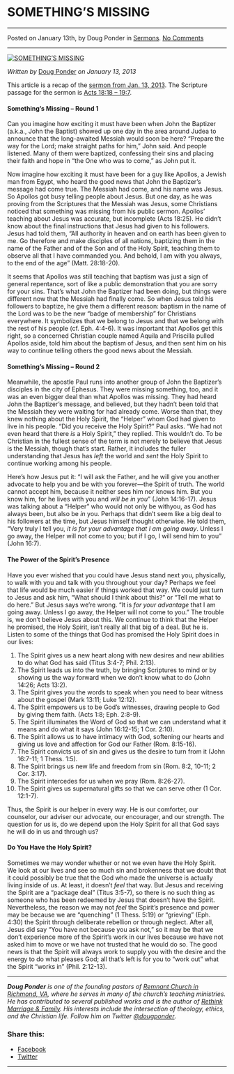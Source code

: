 SOMETHING’S MISSING
===================

* * *

Posted on January 13th, by Doug Ponder in [Sermons](http://www.remnantresource.org/category/sermons/). [No Comments](http://www.remnantresource.org/somethings-missing/#respond)

* * *

[![SOMETHING’S MISSING](http://www.remnantresource.org/wp-content/uploads/2013/01/Somethings_Missing.jpg)](http://www.remnantresource.org/wp-content/uploads/2013/01/Somethings_Missing.jpg)  

_Written by_ [Doug Ponder](http://www.remnantresource.org/author/doug-ponder/ "Posts by Doug Ponder") _on January 13, 2013_

This article is a recap of the [sermon from Jan. 13, 2013](http://www.remnantrichmond.org/sermon/somethings-missing/). The Scripture passage for the sermon is [Acts 18:18 – 19:7](http://biblia.com/books/esv/Ac18.18-19.7).

#### Something’s Missing – Round 1

Can you imagine how exciting it must have been when John the Baptizer (a.k.a., John the Baptist) showed up one day in the area around Judea to announce that the long-awaited Messiah would soon be here? “Prepare the way for the Lord; make straight paths for him,” John said. And people listened. Many of them were baptized, confessing their sins and placing their faith and hope in “the One who was to come,” as John put it.

Now imagine how exciting it must have been for a guy like Apollos, a Jewish man from Egypt, who heard the good news that John the Baptizer’s message had come true. The Messiah had come, and his name was Jesus. So Apollos got busy telling people about Jesus. But one day, as he was proving from the Scriptures that the Messiah was Jesus, some Christians noticed that something was missing from his public sermon. Apollos’ teaching about Jesus was accurate, but incomplete (Acts 18:25). He didn’t know about the final instructions that Jesus had given to his followers. Jesus had told them, “All authority in heaven and on earth has been given to me. Go therefore and make disciples of all nations, baptizing them in the name of the Father and of the Son and of the Holy Spirit, teaching them to observe all that I have commanded you. And behold, I am with you always, to the end of the age” (Matt. 28:18-20).

It seems that Apollos was still teaching that baptism was just a sign of general repentance, sort of like a public demonstration that you are sorry for your sins. That’s what John the Baptizer had been doing, but things were different now that the Messiah had finally come. So when Jesus told his followers to baptize, he give them a different reason: baptism in the name of the Lord was to be the new “badge of membership” for Christians everywhere. It symbolizes that we belong to Jesus and that we belong with the rest of his people (cf. Eph. 4:4-6). It was important that Apollos get this right, so a concerned Christian couple named Aquila and Priscilla pulled Apollos aside, told him about the baptism of Jesus, and then sent him on his way to continue telling others the good news about the Messiah.

#### Something’s Missing – Round 2

Meanwhile, the apostle Paul runs into another group of John the Baptizer’s disciples in the city of Ephesus. They were missing something, too, and it was an even bigger deal than what Apollos was missing. They had heard John the Baptizer’s message, and believed, but they hadn’t been told that the Messiah they were waiting for had already come. Worse than that, they knew nothing about the Holy Spirit, the “Helper” whom God had given to live in his people. “Did you receive the Holy Spirit?” Paul asks. “We had not even heard that there _is_ a Holy Spirit,” they replied. This wouldn’t do. To be Christian in the fullest sense of the term is not merely to believe that Jesus is the Messiah, though that’s start. Rather, it includes the fuller understanding that Jesus has _left_ the world and _sent_ the Holy Spirit to continue working among his people.

Here’s how Jesus put it: “I will ask the Father, and he will give you another advocate to help you and be with you forever—the Spirit of truth. The world cannot accept him, because it neither sees him nor knows him. But you know him, for he lives with you and _will be in you_” (John 14:16-17). Jesus was talking about a “Helper” who would not only be withyou, as God has always been, but also be _in_ you. Perhaps that didn’t seem like a big deal to his followers at the time, but Jesus himself thought otherwise. He told them, “Very truly I tell you, _it is for your advantage that I am going away_. Unless I go away, the Helper will not come to you; but if I go, I will send him to you” (John 16:7).

#### The Power of the Spirit’s Presence

Have you ever wished that you could have Jesus stand next you, physically, to walk with you and talk with you throughout your day? Perhaps we feel that life would be much easier if things worked that way. We could just turn to Jesus and ask him, “What should I think about this?” or “Tell me what to do here.” But Jesus says we’re wrong. “It is _for your advantage_ that I am going away. Unless I go away, the Helper will not come to you.” The trouble is, we don’t believe Jesus about this. We continue to think that the Helper he promised, the Holy Spirit, isn’t really all that big of a deal. But he is. Listen to some of the things that God has promised the Holy Spirit does in our lives:

1.  The Spirit gives us a new heart along with new desires and new abilities to do what God has said (Titus 3:4-7; Phil. 2:13).
2.  The Spirit leads us into the truth, by bringing Scriptures to mind or by showing us the way forward when we don’t know what to do (John 14:26; Acts 13:2).
3.  The Spirit gives you the words to speak when you need to bear witness about the gospel (Mark 13:11; Luke 12:12).
4.  The Spirit empowers us to be God’s witnesses, drawing people to God by giving them faith. (Acts 1:8; Eph. 2:8-9).
5.  The Spirit illuminates the Word of God so that we can understand what it means and do what it says (John 16:12-15; 1 Cor. 2:10).
6.  The Spirit allows us to have intimacy with God, softening our hearts and giving us love and affection for God our Father (Rom. 8:15-16).
7.  The Spirit convicts us of sin and gives us the desire to turn from it (John 16:7-11; 1 Thess. 1:5).
8.  The Spirit brings us new life and freedom from sin (Rom. 8:2, 10-11; 2 Cor. 3:17).
9.  The Spirit intercedes for us when we pray (Rom. 8:26-27).
10.  The Spirit gives us supernatural gifts so that we can serve other (1 Cor. 12:1-7).

Thus, the Spirit is our helper in every way. He is our comforter, our counselor, our adviser our advocate, our encourager, and our strength. The question for us is, do we depend upon the Holy Spirit for all that God says he will do in us and through us?

#### Do You Have the Holy Spirit?

Sometimes we may wonder whether or not we even have the Holy Spirit. We look at our lives and see so much sin and brokenness that we doubt that it could possibly be true that the God who made the universe is actually living inside of us. At least, it doesn’t _feel_ that way. But Jesus and receiving the Spirit are a “package deal” (Titus 3:5-7), so there is no such thing as someone who has been redeemed by Jesus that doesn’t have the Spirit. Nevertheless, the reason we may not _feel_ the Spirit’s presence and power may be because we are “quenching” (1 Thess. 5:19) or “grieving” (Eph. 4:30) the Spirit through deliberate rebellion or through neglect. After all, Jesus did say “You have not because you ask not,” so it may be that we don’t experience more of the Spirit’s work in our lives because we have not asked him to move or we have not trusted that he would do so. The good news is that the Spirit will always work to supply you with the desire and the energy to do what pleases God; all that’s left is for you to “work out” what the Spirit “works in” (Phil. 2:12-13).

* * *

_**Doug Ponder** is one of the founding pastors of [Remnant Church in Richmond, VA](http://www.remnantrichmond.org/), where he serves in many of the church’s teaching ministries. He has contributed to several published works and is the author of [Rethink Marriage & Family](http://www.remnantrichmond.org/mediafiles/uploaded/r/0e1604567_rethink-marriage-and-family-ebook.pdf). His interests include the intersection of theology, ethics, and the Christian life. Follow him on Twitter [@dougponder](https://twitter.com/dougponder)_.

### Share this:

*   [Facebook](http://www.remnantresource.org/somethings-missing/?share=facebook "Click to share on Facebook")
*   [Twitter](http://www.remnantresource.org/somethings-missing/?share=twitter "Click to share on Twitter")

  

* * *
